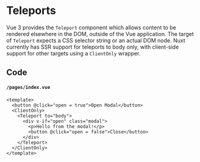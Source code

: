 # Teleports

Vue 3 provides the `Teleport` component which allows content to be rendered elsewhere in the DOM, outside of the Vue application. The target of `Teleport` expects a CSS
selector string or an actual DOM node. Nuxt currently has SSR support for teleports to body only, with client-side support for other targets using a `ClientOnly` wrapper.

## Code

#### `/pages/index.vue`

```vue
<template>
  <button @click="open = true">Open Modal</button>
  <ClientOnly>
    <Teleport to="body">
      <div v-if="open" class="modal">
        <p>Hello from the modal!</p>
        <button @click="open = false">Close</button>
      </div>
    </Teleport>
  </ClientOnly>
</template>
```
